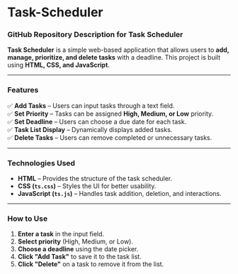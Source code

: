 # Task-Scheduler
### **GitHub Repository Description for Task Scheduler**  

**Task Scheduler** is a simple web-based application that allows users to **add, manage, prioritize, and delete tasks** with a deadline. This project is built using **HTML, CSS, and JavaScript**.  

---

### **Features**  
✅ **Add Tasks** – Users can input tasks through a text field.  
✅ **Set Priority** – Tasks can be assigned **High, Medium, or Low** priority.  
✅ **Set Deadline** – Users can choose a due date for each task.  
✅ **Task List Display** – Dynamically displays added tasks.  
✅ **Delete Tasks** – Users can remove completed or unnecessary tasks.  

---

### **Technologies Used**  
- **HTML** – Provides the structure of the task scheduler.  
- **CSS (`ts.css`)** – Styles the UI for better usability.  
- **JavaScript (`ts.js`)** – Handles task addition, deletion, and interactions.  

---

### **How to Use**  
1. **Enter a task** in the input field.  
2. **Select priority** (High, Medium, or Low).  
3. **Choose a deadline** using the date picker.  
4. **Click "Add Task"** to save it to the task list.  
5. **Click "Delete"** on a task to remove it from the list.  

